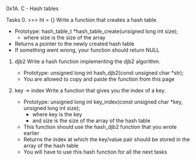 0x1A. C - Hash tables

Tasks
0. >>> ht = {}
Write a function that creates a hash table.
   - Prototype: hash_table_t *hash_table_create(unsigned long int size);
      * where size is the size of the array
   - Returns a pointer to the newly created hash table
   - If something went wrong, your function should return NULL

1. djb2
Write a hash function implementing the djb2 algorithm.
   - Prototype: unsigned long int hash_djb2(const unsigned char *str);
   - You are allowed to copy and paste the function from this page

2. key -> index
Write a function that gives you the index of a key.
   - Prototype: unsigned long int key_index(const unsigned char *key, unsigned long int size);
      * where key is the key
      * and size is the size of the array of the hash table
   - This function should use the hash_djb2 function that you wrote earlier
   - Returns the index at which the key/value pair should be stored in the array of the hash table
   - You will have to use this hash function for all the next tasks
